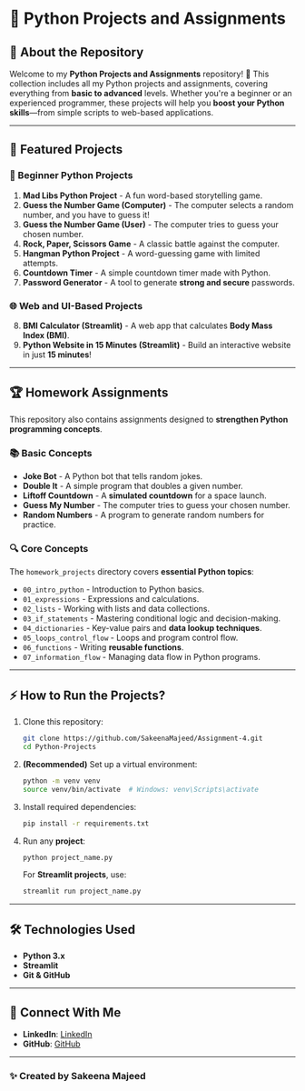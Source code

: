 # 🚀 Python Projects and Assignments  

## 🌟 About the Repository  
Welcome to my **Python Projects and Assignments** repository! 🎉 This collection includes all my Python projects and assignments, covering everything from **basic to advanced** levels. Whether you're a beginner or an experienced programmer, these projects will help you **boost your Python skills**—from simple scripts to web-based applications.  

---  

## 📌 Featured Projects  

### 🔰 Beginner Python Projects  
1. **Mad Libs Python Project** - A fun word-based storytelling game.  
2. **Guess the Number Game (Computer)** - The computer selects a random number, and you have to guess it!  
3. **Guess the Number Game (User)** - The computer tries to guess your chosen number.  
4. **Rock, Paper, Scissors Game** - A classic battle against the computer.  
5. **Hangman Python Project** - A word-guessing game with limited attempts.  
6. **Countdown Timer** - A simple countdown timer made with Python.  
7. **Password Generator** - A tool to generate **strong and secure** passwords.  

### 🌐 Web and UI-Based Projects  
8. **BMI Calculator (Streamlit)** - A web app that calculates **Body Mass Index (BMI)**.  
9. **Python Website in 15 Minutes (Streamlit)** - Build an interactive website in just **15 minutes**!  

---  

## 🏆 Homework Assignments  
This repository also contains assignments designed to **strengthen Python programming concepts**.  

### 📚 Basic Concepts  
- **Joke Bot** - A Python bot that tells random jokes.  
- **Double It** - A simple program that doubles a given number.  
- **Liftoff Countdown** - A **simulated countdown** for a space launch.  
- **Guess My Number** - The computer tries to guess your chosen number.  
- **Random Numbers** - A program to generate random numbers for practice.  

### 🔍 Core Concepts  
The `homework_projects` directory covers **essential Python topics**:  
- `00_intro_python` - Introduction to Python basics.  
- `01_expressions` - Expressions and calculations.  
- `02_lists` - Working with lists and data collections.  
- `03_if_statements` - Mastering conditional logic and decision-making.  
- `04_dictionaries` - Key-value pairs and **data lookup techniques**.  
- `05_loops_control_flow` - Loops and program control flow.  
- `06_functions` - Writing **reusable functions**.  
- `07_information_flow` - Managing data flow in Python programs.  

---  

## ⚡ How to Run the Projects?  
1. Clone this repository:  
   ```sh  
   git clone https://github.com/SakeenaMajeed/Assignment-4.git
   cd Python-Projects  
   ```  
2. **(Recommended)** Set up a virtual environment:  
   ```sh  
   python -m venv venv  
   source venv/bin/activate  # Windows: venv\Scripts\activate  
   ```  
3. Install required dependencies:  
   ```sh  
   pip install -r requirements.txt  
   ```  
4. Run any **project**:  
   ```sh  
   python project_name.py  
   ```  
   For **Streamlit projects**, use:  
   ```sh  
   streamlit run project_name.py  
   ```  

---  

## 🛠️ Technologies Used  
- **Python 3.x**  
- **Streamlit** 
- **Git & GitHub** 

---  

## 💌 Connect With Me  

- **LinkedIn**: [LinkedIn](https://www.linkedin.com/in/sakeena-majeed-86b58732a/)  
- **GitHub**: [GitHub](https://github.com/sakeenamajeed)  

---  

### ✨ Created by **Sakeena Majeed**  

